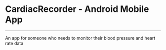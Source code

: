 # CardiacRecorder -  Android Mobile App
___
An app for someone who needs to monitor their blood pressure and heart rate data

